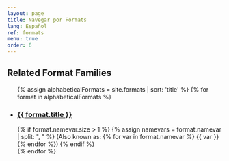 ```yaml
---
layout: page
title: Navegar por Formats
lang: Español
ref: formats
menu: true
order: 6
---
```

<h2>Related Format Families</h2>

  <ul>
    {% assign alphabeticalFormats = site.formats | sort: 'title' %}
   {% for format in alphabeticalFormats %}
     <li>
      <h3><a href="{{ site.baseurl }}{{ format.url }}">
       {{ format.title }}</a></h3>
       {% if format.namevar.size > 1 %}
       {% assign namevars = format.namevar | split: ", " %}
         (Also known as: {% for var in format.namevar %}
            {{ var }}
         {% endfor %})
       {% endif %}
     </li>
   {% endfor %}
  </ul>


